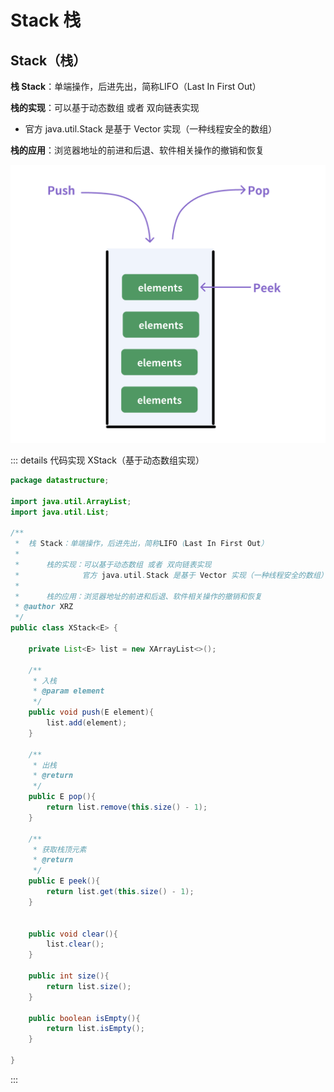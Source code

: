 # Stack 栈

## Stack（栈）

**栈 Stack**：单端操作，后进先出，简称LIFO（Last In First Out）

**栈的实现**：可以基于动态数组 或者 双向链表实现

-  官方 java.util.Stack 是基于 Vector 实现（一种线程安全的数组）

**栈的应用**：浏览器地址的前进和后退、软件相关操作的撤销和恢复

![image-20241218115409749](../../Image/image-20241218115409749.png)

:::  details 代码实现 XStack（基于动态数组实现）
```java
package datastructure;

import java.util.ArrayList;
import java.util.List;

/**
 *  栈 Stack：单端操作，后进先出，简称LIFO（Last In First Out）
 *
 *      栈的实现：可以基于动态数组 或者 双向链表实现
 *              官方 java.util.Stack 是基于 Vector 实现（一种线程安全的数组）
 *
 *      栈的应用：浏览器地址的前进和后退、软件相关操作的撤销和恢复
 * @author XRZ
 */
public class XStack<E> {

    private List<E> list = new XArrayList<>();

    /**
     * 入栈
     * @param element
     */
    public void push(E element){
        list.add(element);
    }

    /**
     * 出栈
     * @return
     */
    public E pop(){
        return list.remove(this.size() - 1);
    }

    /**
     * 获取栈顶元素
     * @return
     */
    public E peek(){
        return list.get(this.size() - 1);
    }


    public void clear(){
        list.clear();
    }

    public int size(){
        return list.size();
    }

    public boolean isEmpty(){
        return list.isEmpty();
    }

}

```
:::